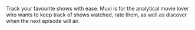 Track your favourite shows with ease. Muvi is for the analytical movie lover who wants to keep track of shows watched, rate them, as well as discover when the next episode will air.
